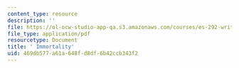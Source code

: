 ```yaml
---
content_type: resource
description: ''
file: https://ol-ocw-studio-app-qa.s3.amazonaws.com/courses/es-292-writing-workshop-spring-2008/469db577a61a648fd8df6b42ccb343f2_MITES_292S08_Immortality.pdf
file_type: application/pdf
resourcetype: Document
title: ' Immortality'
uid: 469db577-a61a-648f-d8df-6b42ccb343f2
---
```

